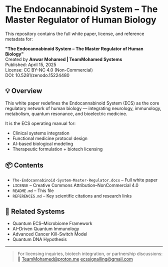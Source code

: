 # The Endocannabinoid System – The Master Regulator of Human Biology

This repository contains the full white paper, license, and reference metadata for:

**"The Endocannabinoid System – The Master Regulator of Human Biology"**  
Created by **Anwar Mohamed | TeamMohamed Systems**  
Published: April 15, 2025  
License: CC BY-NC 4.0 (Non-Commercial)  
DOI: 10.5281/zenodo.15224480

## 💡 Overview

This white paper redefines the Endocannabinoid System (ECS) as the core regulatory network of human biology — integrating neurology, immunology, metabolism, quantum resonance, and bioelectric medicine.

It is the ECS operating manual for:
- Clinical systems integration
- Functional medicine protocol design
- AI-based biological modeling
- Therapeutic formulation + biotech licensing

## 📦 Contents
- `The-Endocannabinoid-System-Master-Regulator.docx` – Full white paper
- `LICENSE` – Creative Commons Attribution–NonCommercial 4.0
- `README.md` – This file
- `REFERENCES.md` – Key scientific citations and research links

## 🧬 Related Systems
- Quantum ECS–Microbiome Framework
- AI–Driven Quantum Immunology
- Advanced Cancer Kill-Switch Model
- Quantum DNA Hypothesis

---

> For licensing inquiries, biotech integration, or partnership discussions:  
> 📧 TeamMohamed@proton.me ecssignalling@gmail.com

